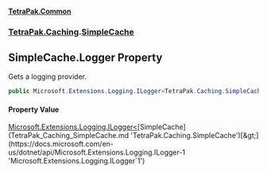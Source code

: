 #### [TetraPak.Common](index.md 'index')
### [TetraPak.Caching](TetraPak_Caching.md 'TetraPak.Caching').[SimpleCache](TetraPak_Caching_SimpleCache.md 'TetraPak.Caching.SimpleCache')
## SimpleCache.Logger Property
Gets a logging provider.  
```csharp
public Microsoft.Extensions.Logging.ILogger<TetraPak.Caching.SimpleCache> Logger { get; }
```
#### Property Value
[Microsoft.Extensions.Logging.ILogger&lt;](https://docs.microsoft.com/en-us/dotnet/api/Microsoft.Extensions.Logging.ILogger-1 'Microsoft.Extensions.Logging.ILogger`1')[SimpleCache](TetraPak_Caching_SimpleCache.md 'TetraPak.Caching.SimpleCache')[&gt;](https://docs.microsoft.com/en-us/dotnet/api/Microsoft.Extensions.Logging.ILogger-1 'Microsoft.Extensions.Logging.ILogger`1')

